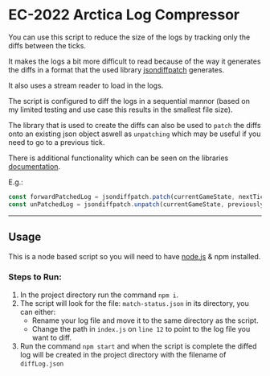 # EC-2022 Arctica Log Compressor

You can use this script to reduce the size of the logs by tracking only the diffs between the ticks.

It makes the logs a bit more difficult to read because of the way it generates the diffs in a format that the used library [jsondiffpatch](http://badge.fury.io/js/jsondiffpatch) generates.

It also uses a stream reader to load in the logs.

The script is configured to diff the logs in a sequential mannor (based on my limited testing and use case this results in the smallest file size).

The library that is used to create the diffs can also be used to `patch` the diffs onto an existing json object aswell as `unpatching` which may be useful if you need to go to a previous tick.

There is additional functionality which can be seen on the libraries [documentation](http://badge.fury.io/js/jsondiffpatch).

E.g.:
```js
const forwardPatchedLog = jsondiffpatch.patch(currentGameState, nextTickDelta);
const unPatchedLog = jsondiffpatch.unpatch(currentGameState, previouslyAppliedDelta);
```
<hr>

## Usage

This is a node based script so you will need to have [node.js](https://nodejs.dev/en/) & npm installed.

### Steps to Run:
1. In the project directory run the command `npm i`.
1. The script will look for the file: `match-status.json` in its directory, you can either:
    * Rename your log file and move it to the same directory as the script.
    * Change the path in `index.js` on `line 12` to point to the log file you want to diff.
1. Run the command `npm start` and when the script is complete the diffed log will be created in the project directory with the filename of `diffLog.json`

